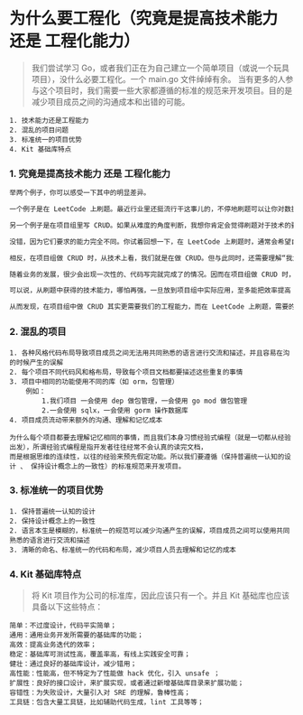 # 为什么要工程化（究竟是提高技术能力 还是 工程化能力）

> 我们尝试学习 Go，或者我们正在为自己建立一个简单项目（或说一个玩具项目），没什么必要工程化。一个 main.go 文件绰绰有余。
> 当有更多的人参与这个项目时，我们需要一些大家都遵循的标准的规范来开发项目。目的是减少项目成员之间的沟通成本和出错的可能。

```
1. 技术能力还是工程能力
2. 混乱的项目问题
3. 标准统一的项目优势
4. Kit 基础库特点
```

### 1. 究竟是提高技术能力 还是 工程化能力
```go
举两个例子，你可以感受一下其中的明显差异。

一个例子是在 LeetCode 上刷题。最近行业里还挺流行干这事儿的，不停地刷题可以让你对数据结构算法更熟悉，也能更熟练地用语言去解决一些小的技术问题。

另一个例子是在项目组里写 CRUD。如果从难度的角度判断，我想你肯定会觉得刷题对于技术的要求更高，而在项目中写 CRUD 的技术含量并不高。

没错，因为它们要求的能力完全不同。你试着回想一下，在 LeetCode 上刷题时，通常会希望自己能在限定时间内尽可能快地、一次性地把代码写完。也就是说，代码写完就完成了，很少需要在此基础上进行二次开发或反复修改。以写为主，而改为辅。

相反，在项目组做 CRUD 时，从技术上看，我们就是在做 CRUD。但与此同时，还需要理解“我为什么要做 CRUD”。这就牵扯到应该如何理解业务上下文和业务逻辑等问题。

随着业务的发展，很少会出现一次性的、代码写完就完成了的情况。因而在项目组做 CRUD 时，写代码可能仅仅占据整个代码生命周期的 5%。剩下的 95%，都是根据需求变化和功能调整，在 CRUD 的基础上再不断迭代。

可以说，从刷题中获得的技术能力，哪怕再强，一旦放到项目组中实际应用，至多能把效率提高 10 倍。假设原来是 5%，提高 10 倍就是 0.5%。即便如此，仍然有 95% 需要在代码的基础上反复修改调整。而这些能力，从刷题中是学不到的。

从而发现，在项目组中做 CRUD 其实更需要我们的工程能力，而在 LeetCode 上刷题，需要的仅仅是技术能力。
```

### 2. 混乱的项目
```
1. 各种风格代码布局导致项目成员之间无法用共同熟悉的语言进行交流和描述，并且容易在沟的时候产生的误解
2. 每个项目不同代码风和格布局，导致每个项目文档都要描述这些重复的事情
3. 项目中相同的功能使用不同的库（如 orm，包管理）
    例如：
        1.我们项目 一会使用 dep 做包管理，一会使用 go mod 做包管理
        2.一会使用 sqlx，一会使用 gorm 操作数据库
4. 项目成员流动带来额外的沟通、理解和记忆成本 

为什么每个项目都要去理解记忆相同的事情，而且我们本身习惯经验式编程（就是一切都从经验出发），所谓经验式编程是指开发者往往经常不会认真的读完文档，
而是根据思维的连续性，以往的经验来预先假定功能。所以我们要遵循（保持普遍统一认知的设计 、 保持设计概念上的一致性）的标准规范来开发项目。

```

### 3. 标准统一的项目优势
```
1. 保持普遍统一认知的设计
2. 保持设计概念上的一致性
2. 语言本生是模糊的，标准统一的规范可以减少沟通产生的误解，项目成员之间可以使用共同熟悉的语言进行交流和描述
3. 清晰的命名、标准统一的代码和布局，减少项目人员去理解和记忆的成本
```

### 4. Kit 基础库特点 
> 将 Kit 项目作为公司的标准库，因此应该只有一个。并且 Kit 基础库也应该具备以下这些特点：

```
简单：不过度设计，代码平实简单；
通用：通用业务开发所需要的基础库的功能；
高效：提高业务迭代的效率；
稳定：基础库可测试性高，覆盖率高，有线上实践安全可靠；
健壮：通过良好的基础库设计，减少错用；
高性能：性能高，但不特定为了性能做 hack 优化，引入 unsafe ；
扩展性：良好的接口设计，来扩展实现，或者通过新增基础库目录来扩展功能；
容错性：为失败设计，大量引入对 SRE 的理解，鲁棒性高；
工具链：包含大量工具链，比如辅助代码生成，lint 工具等等；
```

